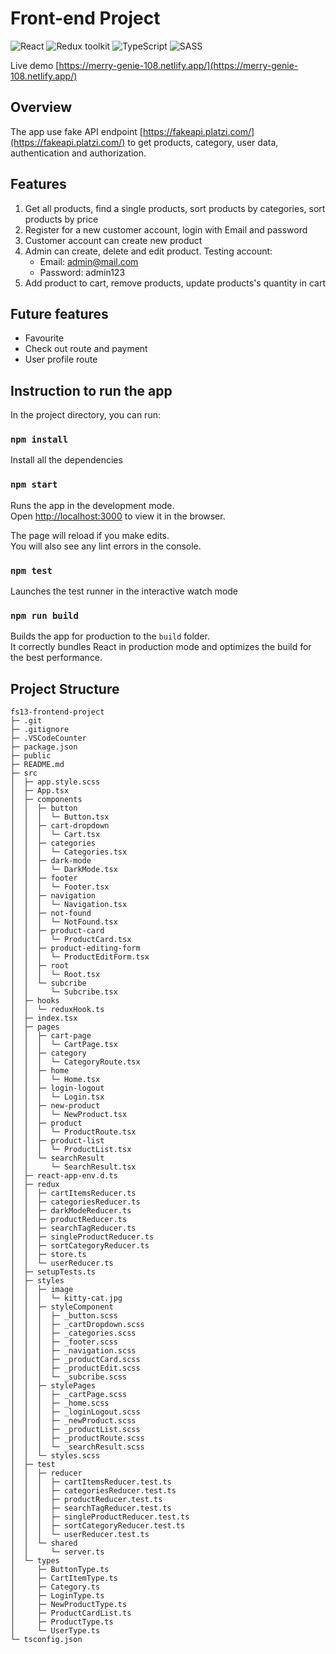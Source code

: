 # Front-end Project

![React](https://img.shields.io/badge/React-v.18-blue)
![Redux toolkit](https://img.shields.io/badge/Redux-v.1.9-purple)
![TypeScript](https://img.shields.io/badge/TypeScript-v.4.9-green)
![SASS](https://img.shields.io/badge/SASS-v.4.9-hotpink)

Live demo [https://merry-genie-108.netlify.app/](https://merry-genie-108.netlify.app/)

## Overview

The app use fake API endpoint [https://fakeapi.platzi.com/](https://fakeapi.platzi.com/) to get products, category, user data, authentication and authorization.

## Features

1. Get all products, find a single products, sort products by categories, sort products by price
2. Register for a new customer account, login with Email and password
3. Customer account can create new product
4. Admin can create, delete and edit product. Testing account:
   - Email: admin@mail.com
   - Password: admin123
5. Add product to cart, remove products, update products's quantity in cart

## Future features


- Favourite
- Check out route and payment
- User profile route

## Instruction to run the app

In the project directory, you can run:

### `npm install`

Install all the dependencies

### `npm start`

Runs the app in the development mode.\
Open [http://localhost:3000](http://localhost:3000) to view it in the browser.

The page will reload if you make edits.\
You will also see any lint errors in the console.

### `npm test`

Launches the test runner in the interactive watch mode

### `npm run build`

Builds the app for production to the `build` folder.\
It correctly bundles React in production mode and optimizes the build for the best performance.

## Project Structure

```
fs13-frontend-project
├─ .git
├─ .gitignore
├─ .VSCodeCounter
├─ package.json
├─ public
├─ README.md
├─ src
│  ├─ app.style.scss
│  ├─ App.tsx
│  ├─ components
│  │  ├─ button
│  │  │  └─ Button.tsx
│  │  ├─ cart-dropdown
│  │  │  └─ Cart.tsx
│  │  ├─ categories
│  │  │  └─ Categories.tsx
│  │  ├─ dark-mode
│  │  │  └─ DarkMode.tsx
│  │  ├─ footer
│  │  │  └─ Footer.tsx
│  │  ├─ navigation
│  │  │  └─ Navigation.tsx
│  │  ├─ not-found
│  │  │  └─ NotFound.tsx
│  │  ├─ product-card
│  │  │  └─ ProductCard.tsx
│  │  ├─ product-editing-form
│  │  │  └─ ProductEditForm.tsx
│  │  ├─ root
│  │  │  └─ Root.tsx
│  │  └─ subcribe
│  │     └─ Subcribe.tsx
│  ├─ hooks
│  │  └─ reduxHook.ts
│  ├─ index.tsx
│  ├─ pages
│  │  ├─ cart-page
│  │  │  └─ CartPage.tsx
│  │  ├─ category
│  │  │  └─ CategoryRoute.tsx
│  │  ├─ home
│  │  │  └─ Home.tsx
│  │  ├─ login-logout
│  │  │  └─ Login.tsx
│  │  ├─ new-product
│  │  │  └─ NewProduct.tsx
│  │  ├─ product
│  │  │  └─ ProductRoute.tsx
│  │  ├─ product-list
│  │  │  └─ ProductList.tsx
│  │  └─ searchResult
│  │     └─ SearchResult.tsx
│  ├─ react-app-env.d.ts
│  ├─ redux
│  │  ├─ cartItemsReducer.ts
│  │  ├─ categoriesReducer.ts
│  │  ├─ darkModeReducer.ts
│  │  ├─ productReducer.ts
│  │  ├─ searchTagReducer.ts
│  │  ├─ singleProductReducer.ts
│  │  ├─ sortCategoryReducer.ts
│  │  ├─ store.ts
│  │  └─ userReducer.ts
│  ├─ setupTests.ts
│  ├─ styles
│  │  ├─ image
│  │  │  └─ kitty-cat.jpg
│  │  ├─ styleComponent
│  │  │  ├─ _button.scss
│  │  │  ├─ _cartDropdown.scss
│  │  │  ├─ _categories.scss
│  │  │  ├─ _footer.scss
│  │  │  ├─ _navigation.scss
│  │  │  ├─ _productCard.scss
│  │  │  ├─ _productEdit.scss
│  │  │  └─ _subcribe.scss
│  │  ├─ stylePages
│  │  │  ├─ _cartPage.scss
│  │  │  ├─ _home.scss
│  │  │  ├─ _loginLogout.scss
│  │  │  ├─ _newProduct.scss
│  │  │  ├─ _productList.scss
│  │  │  ├─ _productRoute.scss
│  │  │  └─ _searchResult.scss
│  │  └─ styles.scss
│  ├─ test
│  │  ├─ reducer
│  │  │  ├─ cartItemsReducer.test.ts
│  │  │  ├─ categoriesReducer.test.ts
│  │  │  ├─ productReducer.test.ts
│  │  │  ├─ searchTagReducer.test.ts
│  │  │  ├─ singleProductReducer.test.ts
│  │  │  ├─ sortCategoryReducer.test.ts
│  │  │  └─ userReducer.test.ts
│  │  └─ shared
│  │     └─ server.ts
│  └─ types
│     ├─ ButtonType.ts
│     ├─ CartItemType.ts
│     ├─ Category.ts
│     ├─ LoginType.ts
│     ├─ NewProductType.ts
│     ├─ ProductCardList.ts
│     ├─ ProductType.ts
│     └─ UserType.ts
└─ tsconfig.json

```
